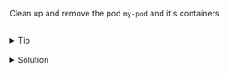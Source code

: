 
Clean up and remove the pod `my-pod` and it's containers 


<br>
<details><summary>Tip</summary>
<br>

```plain

Start by stopping the pod and then remove it


```

</details>


<br>
<details><summary>Solution</summary>
<br>



```plain
podman pod stop my-pod && podman pod rm my-pod

```{{exec}}

</details>